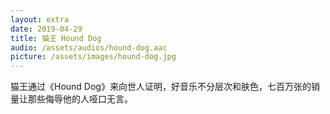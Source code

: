 ```yaml
---
layout: extra
date: 2019-04-29
title: 猫王 Hound Dog
audio: /assets/audios/hound-dog.aac
picture: /assets/images/hound-dog.jpg
---
```


猫王通过《Hound Dog》来向世人证明，好音乐不分层次和肤色，七百万张的销量让那些侮辱他的人哑口无言。